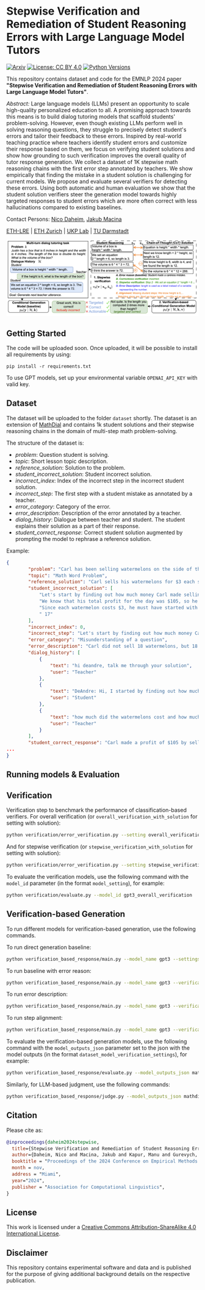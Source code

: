 # Stepwise Verification and Remediation of Student Reasoning Errors with Large Language Model Tutors
[![Arxiv](https://img.shields.io/badge/Arxiv-2407.09136-red?style=flat-square&logo=arxiv&logoColor=white)](https://arxiv.org/pdf/2407.09136)
[![License: CC BY 4.0](https://img.shields.io/badge/License-CC_BY_4.0-lightgrey.svg)](https://creativecommons.org/licenses/by/4.0/deed.en)
[![Python Versions](https://img.shields.io/badge/Python-3.10-blue.svg?style=flat&logo=python&logoColor=white)](https://www.python.org/)

This repository contains dataset and code for the EMNLP 2024 paper **"Stepwise Verification and Remediation of Student Reasoning Errors with Large Language Model Tutors"**.

*Abstract:*
Large language models (LLMs) present an opportunity to scale high-quality personalized education to all. A promising approach towards this means is to build dialog tutoring models that scaffold students' problem-solving. However, even though existing LLMs perform well in solving reasoning questions, they struggle to precisely detect student's errors and tailor their feedback to these errors. Inspired by real-world teaching practice where teachers identify student errors and customize their response based on them, we focus on verifying student solutions and show how grounding to such verification improves the overall quality of tutor response generation. We collect a dataset of 1K stepwise math reasoning chains with the first error step annotated by teachers. We show empirically that finding the mistake in a student solution is challenging for current models. We propose and evaluate several verifiers for detecting these errors.
Using both automatic and human evaluation we show that the student solution verifiers steer the generation model towards highly targeted responses to student errors which are more often correct with less hallucinations compared to existing baselines.

Contact Persons: [Nico Daheim](https://ndaheim.github.io/), [Jakub Macina](https://macina.sk/)

[ETH-LRE](https://lre.inf.ethz.ch/) | [ETH Zurich](https://ethz.ch/en.html) | [UKP Lab](https://www.ukp.tu-darmstadt.de/) | [TU Darmstadt](https://www.tu-darmstadt.de/
)

![Main Figure](figure1.png)

## Getting Started

The code will be uploaded soon. Once uploaded, it will be possible to install all requirements by using: 
  ```
  pip install -r requirements.txt
  ```
To use GPT models, set up your environmental variable `OPENAI_API_KEY` with valid key.

## Dataset
The dataset will be uploaded to the folder `dataset` shortly. The dataset is an extension of [MathDial](https://github.com/eth-nlped/mathdial) and contains 1k student solutions and their stepwise reasoning chains in the domain of multi-step math problem-solving.

The structure of the dataset is:
- *problem*: Question student is solving.
- *topic*: Short lesson topic description.
- *reference_solution*: Solution to the problem.
- *student_incorrect_solution*: Student incorrect solution.
- *incorrect_index*: Index of the incorrect step in the incorrect student solution.
- *incorrect_step*: The first step with a student mistake as annotated by a teacher.
- *error_category*: Category of the error.
- *error_description*: Description of the error annotated by a teacher. 
- *dialog_history*: Dialogue between teacher and student. The student explains their solution as a part of their response.
- *student_correct_response*: Correct student solution augmented by prompting the model to rephrase a reference solution.


Example:
```json
{
        "problem": "Carl has been selling watermelons on the side of the road for $3 each. This evening he went home with $105 in profit and 18 watermelons. How many watermelons did he start out with this morning?",
        "topic": "Math Word Problem",
        "reference_solution": "Carl sells his watermelons for $3 each so today he sold $105 / $3 per watermelon = 35 watermelons.\nHe had 18 watermelons left over, so this morning he started with 18 + 35 = 53 watermelons.\n 53",
        "student_incorrect_solution": [
            "Let's start by finding out how much money Carl made selling the 18 watermelons. Since he sold each watermelon for $3, he made 18 x $3 = $54.",
            "We know that his total profit for the day was $105, so he must have started with $105 - $54 = $51 worth of watermelons.",
            "Since each watermelon costs $3, he must have started with 51 / $3 = 17 watermelons.",
            " 17"
        ],
        "incorrect_index": 0,
        "incorrect_step": "Let's start by finding out how much money Carl made selling the 18 watermelons. Since he sold each watermelon for $3, he made 18 x $3 = $54.",
        "error_category": "Misunderstanding of a question",
        "error_description": "Carl did not sell 18 watermelons, but 18 watermelons are left unsold.",
        "dialog_history": [
            {
                "text": "hi deandre, talk me through your solution",
                "user": "Teacher"
            },
            {
                "text": "DeAndre: Hi, I started by finding out how much money Carl made selling the 18 watermelons. Since he sold each watermelon for $3, he made 18 x $3 = $54. Then I realized that his total profit for the day was $105, so he must have started with $105 - $54 = $51 worth of watermelons. Since each watermelon costs $3, I concluded that he must have started with 51 / $3 = 17 watermelons.",
                "user": "Student"
            },
            {
                "text": "how much did the watermelons cost and how much money did he come home with?",
                "user": "Teacher"
            }
        ],
        "student_correct_response": "Carl made a profit of $105 by selling watermelons for $3 each. So, he sold a total of $105 / $3 per watermelon = 35 watermelons. If he had 18 watermelons left over, then this morning he started with 18 + 35 = 53 watermelons.",
...
}
```

## Running models & Evaluation
## Verification
Verification step to benchmark the performance of classification-based verifiers. For overall verification (or `overall_verification_with_solution` for setting with solution):
```bash
python verification/error_verification.py --setting overall_verification --model_name gpt3 --top_n_only 10
```
And for stepwise verification (or `stepwise_verification_with_solution` for setting with solution):
```bash
python verification/error_verification.py --setting stepwise_verification --model_name gpt3 --top_n_only 10
```

To evaluate the verification models, use the following command with the `model_id` parameter (in the format `model_setting`), for example:
```bash
python verification/evaluate.py --model_id gpt3_overall_verification
```

## Verification-based Generation
To run different models for verification-based generation, use the following commands.

To run direct generation baseline:
```bash
python verification_based_response/main.py --model_name gpt3 --settings baseline --top_n_only 10
```

To run baseline with error reason:
```bash
python verification_based_response/main.py --model_name gpt3 --verification_model error_reason --settings two_step --top_n_only 10
```

To run error description:
```bash
python verification_based_response/main.py --model_name gpt3 --verification_model error_description --settings two_step --top_n_only 10
```

To run step alignment:
```bash
python verification_based_response/main.py --model_name gpt3 --verification_model step_alignment --settings two_step --top_n_only 10
```

To evaluate the verification-based generation models, use the following command with the `model_outputs_json` parameter set to the json with the model outputs (in the format `dataset_model_verification_settings`), for example:
```bash
python verification_based_response/evaluate.py --model_outputs_json mathdial_gpt3_step_alignment_two_step.json
```

Similarly, for LLM-based judgment, use the following commands:
```bash
python verification_based_response/judge.py --model_outputs_json mathdial_gpt3_step_alignment_two_step.json
```



## Citation
Please cite as:
```bibtex
@inproceedings{daheim2024stepwise,
  title={Stepwise Verification and Remediation of Student Reasoning Errors with Large Language Model Tutors},
  author={Daheim, Nico and Macina, Jakub and Kapur, Manu and Gurevych, Iryna and Sachan, Mrinmaya},
  booktitle = "Proceedings of the 2024 Conference on Empirical Methods in Natural Language Processing",
  month = nov,
  address = "Miami",
  year="2024",
  publisher = "Association for Computational Linguistics",
}
```

## License
This work is licensed under a
[Creative Commons Attribution-ShareAlike 4.0 International License][cc-by-sa].

[cc-by-sa]: http://creativecommons.org/licenses/by-sa/4.0/
[cc-by-sa-shield]: https://img.shields.io/badge/License-CC%20BY--SA%204.0-lightgrey.svg

## Disclaimer
This repository contains experimental software and data and is published for the purpose of giving additional background details on the respective publication.

